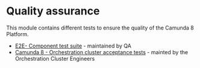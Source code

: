 # Quality assurance 

This module contains different tests to ensure the quality of the Camunda 8 Platform.

 * [E2E- Component test suite](/qa/c8-orchestration-cluster-e2e-test-suite/README.md) - maintained by QA
 * [Camunda 8 - Orchestration cluster acceptance tests](/qa/acceptance-tests/README.md) - mainted by the Orchestration Cluster Engineers
